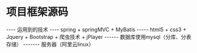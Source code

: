# 项目框架源码
---- 运用到的技术
 ---- spring + springMVC + MyBatis 
 ----- html5 + css3 + Jquery + Bootstrap + 爬虫技术 + jPlayer 
 ------ 数据库使用mysql（分库、分表存储）
 ------- 服务器（阿里云linux）